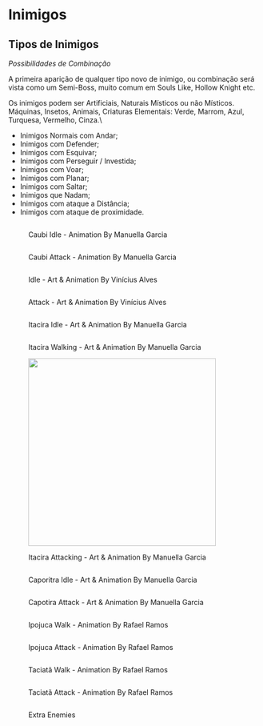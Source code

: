 # Inimigos

## Tipos de Inimigos

_Possibilidades de Combinação_

A primeira aparição de qualquer tipo novo de inimigo, ou combinação será vista como um Semi-Boss, muito comum em Souls Like, Hollow Knight etc.

Os inimigos podem ser Artificiais, Naturais Místicos ou não Místicos. Máquinas, Insetos, Animais, Criaturas Elementais: Verde, Marrom, Azul, Turquesa, Vermelho, Cinza.\\

* Inimigos Normais com Andar;
* Inimigos com Defender;
* Inimigos com Esquivar;
* Inimigos com Perseguir / Investida;
* Inimigos com Voar;
* Inimigos com Planar;
* Inimigos com Saltar;
* Inimigos que Nadam;
* Inimigos com ataque a Distância;
* Inimigos com ataque de proximidade.



<div>

<figure><img src="../.gitbook/assets/Praga---Idle.gif" alt=""><figcaption><p>Caubi Idle  - Animation By Manuella Garcia</p></figcaption></figure>

 

<figure><img src="../.gitbook/assets/Praga---Andando.gif" alt=""><figcaption><p>Caubi Attack  - Animation By Manuella Garcia</p></figcaption></figure>

</div>

<div>

<figure><img src="../.gitbook/assets/CogumeloIdle.gif" alt=""><figcaption><p>Idle  - Art &#x26; Animation By Vinícius Alves</p></figcaption></figure>

 

<figure><img src="../.gitbook/assets/CogumeloAtaque.gif" alt=""><figcaption><p>Attack - Art &#x26; Animation By Vinícius Alves</p></figcaption></figure>

</div>

<div>

<figure><img src="../.gitbook/assets/Estramonio---Idle.gif" alt=""><figcaption><p>Itacira Idle - Art &#x26; Animation By Manuella Garcia</p></figcaption></figure>

 

<figure><img src="../.gitbook/assets/Estramonio---Andando.gif" alt=""><figcaption><p>Itacira Walking - Art &#x26; Animation By Manuella Garcia</p></figcaption></figure>

</div>

<figure><img src="../.gitbook/assets/Estramonio---ataque.gif" alt="" width="375"><figcaption><p>Itacira Attacking - Art &#x26; Animation By Manuella Garcia</p></figcaption></figure>

<div>

<figure><img src="../.gitbook/assets/Salsa-Idle (1).gif" alt=""><figcaption><p>Caporitra Idle - Art &#x26; Animation By Manuella Garcia</p></figcaption></figure>

 

<figure><img src="../.gitbook/assets/Salsa-ataque (1).gif" alt=""><figcaption><p>Capotira Attack - Art &#x26; Animation By Manuella Garcia</p></figcaption></figure>

</div>

<div>

<figure><img src="../.gitbook/assets/CogumeloWalk (1).gif" alt=""><figcaption><p>Ipojuca Walk - Animation By Rafael Ramos</p></figcaption></figure>

 

<figure><img src="../.gitbook/assets/CogumeloAtack2 (1).gif" alt=""><figcaption><p>Ipojuca Attack - Animation By Rafael Ramos</p></figcaption></figure>

</div>

<div>

<figure><img src="../.gitbook/assets/Walk.gif" alt=""><figcaption><p>Taciatã Walk - Animation By Rafael Ramos</p></figcaption></figure>

 

<figure><img src="../.gitbook/assets/Inimigo-Magro-Ataque.gif" alt=""><figcaption><p>Taciatã Attack - Animation By Rafael Ramos</p></figcaption></figure>

</div>

<figure><img src="../.gitbook/assets/InimigosNovo.png" alt=""><figcaption><p>Extra Enemies</p></figcaption></figure>
